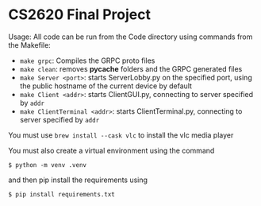 # CS2620 Final Project
Usage: All code can be run from the Code directory using commands from the Makefile:
 - `make grpc`: Compiles the GRPC proto files
 - `make clean`: removes __pycache__ folders and the GRPC generated files
 - `make Server <port>`: starts ServerLobby.py on the specified port, using the public hostname of the current device by default
 - `make Client <addr>`: starts ClientGUI.py, connecting to server specified by `addr`
 - `make ClientTerminal <addr>`: starts ClientTerminal.py, connecting to server specified by `addr`


 You must use `brew install --cask vlc` to install the vlc media player
 
 You must also create a virtual environment using the command
 ```
 $ python -m venv .venv
 ```

and then pip install the requirements using
```
$ pip install requirements.txt
```